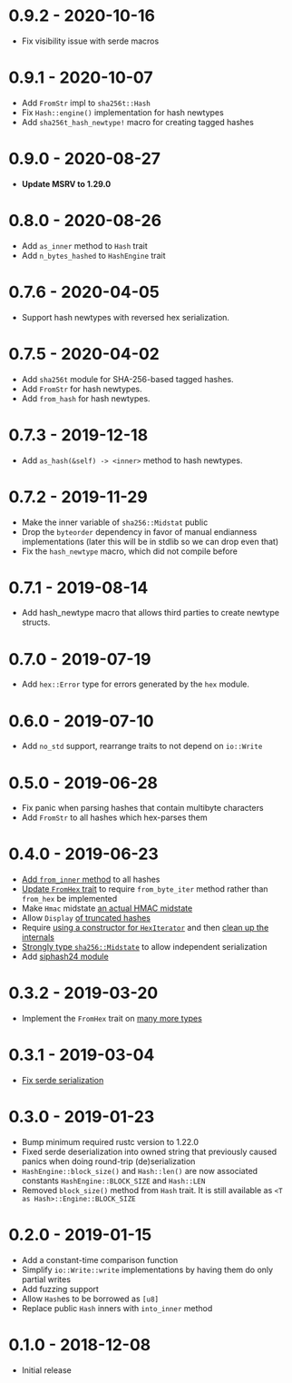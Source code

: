 
# 0.9.2 - 2020-10-16

* Fix visibility issue with serde macros

# 0.9.1 - 2020-10-07

* Add `FromStr` impl to `sha256t::Hash`
* Fix `Hash::engine()` implementation for hash newtypes
* Add `sha256t_hash_newtype!` macro for creating tagged hashes

# 0.9.0 - 2020-08-27

* **Update MSRV to 1.29.0**

# 0.8.0 - 2020-08-26

* Add `as_inner` method to `Hash` trait
* Add `n_bytes_hashed` to `HashEngine` trait

# 0.7.6 - 2020-04-05

* Support hash newtypes with reversed hex serialization.

# 0.7.5 - 2020-04-02

* Add `sha256t` module for SHA-256-based tagged hashes.
* Add `FromStr` for hash newtypes.
* Add `from_hash` for hash newtypes.

# 0.7.3 - 2019-12-18

* Add `as_hash(&self) -> <inner>` method to hash newtypes.

# 0.7.2 - 2019-11-29

* Make the inner variable of `sha256::Midstat` public
* Drop the `byteorder` dependency in favor of manual endianness implementations
(later this will be in stdlib so we can drop even that)
* Fix the `hash_newtype` macro, which did not compile before

# 0.7.1 - 2019-08-14

* Add hash_newtype macro that allows third parties to create newtype structs.

# 0.7.0 - 2019-07-19

* Add `hex::Error` type for errors generated by the `hex` module.

# 0.6.0 - 2019-07-10

* Add `no_std` support, rearrange traits to not depend on `io::Write`

# 0.5.0 - 2019-06-28

* Fix panic when parsing hashes that contain multibyte characters
* Add `FromStr` to all hashes which hex-parses them

# 0.4.0 - 2019-06-23

* [Add `from_inner` method](https://github.com/rust-bitcoin/bitcoin_hashes/pull/20) to all hashes
* [Update `FromHex` trait](https://github.com/rust-bitcoin/bitcoin_hashes/pull/40) to require `from_byte_iter` method rather than `from_hex` be implemented
* Make `Hmac` midstate [an actual HMAC midstate](https://github.com/rust-bitcoin/bitcoin_hashes/pull/43)
* Allow `Display` [of truncated hashes](https://github.com/rust-bitcoin/bitcoin_hashes/pull/9)
* Require [using a constructor for `HexIterator`](https://github.com/rust-bitcoin/bitcoin_hashes/pull/44) and then [clean up the internals](https://github.com/rust-bitcoin/bitcoin_hashes/pull/47)
* [Strongly type `sha256::Midstate`](https://github.com/rust-bitcoin/bitcoin_hashes/pull/39) to allow independent serialization
* Add [siphash24 module](https://github.com/rust-bitcoin/bitcoin_hashes/pull/46)

# 0.3.2 - 2019-03-20

* Implement the `FromHex` trait on [many more types](https://github.com/rust-bitcoin/bitcoin_hashes/pull/38)

# 0.3.1 - 2019-03-04

* [Fix serde serialization](https://github.com/rust-bitcoin/bitcoin_hashes/pull/36)

# 0.3.0 - 2019-01-23

* Bump minimum required rustc version to 1.22.0
* Fixed serde deserialization into owned string that previously caused panics
  when doing round-trip (de)serialization
* `HashEngine::block_size()` and `Hash::len()` are now associated constants
  `HashEngine::BLOCK_SIZE` and `Hash::LEN`
* Removed `block_size()` method from `Hash` trait. It is still available as
  `<T as Hash>::Engine::BLOCK_SIZE`

# 0.2.0 - 2019-01-15

* Add a constant-time comparison function
* Simplify `io::Write::write` implementations by having them do only partial writes
* Add fuzzing support
* Allow `Hash`es to be borrowed as `[u8]`
* Replace public `Hash` inners with `into_inner` method

# 0.1.0 - 2018-12-08

* Initial release

